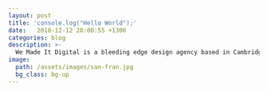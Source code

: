 ```yaml
---
layout: post
title: 'console.log("Hello World");'
date:   2018-12-12 20:00:55 +1300
categories: blog
description: >-
  We Made It Digital is a bleeding edge design agency based in Cambridge, UK helping startups, businesses and individuals make their ideas a reality.
image:
  path: /assets/images/san-fran.jpg
  bg_class: bg-up
---
```

